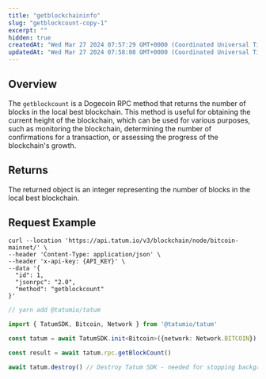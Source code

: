 ```yaml
---
title: "getblockchaininfo"
slug: "getblockcount-copy-1"
excerpt: ""
hidden: true
createdAt: "Wed Mar 27 2024 07:57:29 GMT+0000 (Coordinated Universal Time)"
updatedAt: "Wed Mar 27 2024 07:58:08 GMT+0000 (Coordinated Universal Time)"
---
```

## Overview

The `getblockcount` is a Dogecoin RPC method that returns the number of blocks in the local best blockchain. This method is useful for obtaining the current height of the blockchain, which can be used for various purposes, such as monitoring the blockchain, determining the number of confirmations for a transaction, or assessing the progress of the blockchain's growth.

## Returns

The returned object is an integer representing the number of blocks in the local best blockchain.

## Request Example

```curl cURL
curl --location 'https://api.tatum.io/v3/blockchain/node/bitcoin-mainnet/' \
--header 'Content-Type: application/json' \
--header 'x-api-key: {API_KEY}' \
--data '{
  "id": 1,
  "jsonrpc": "2.0",
  "method": "getblockcount"
}'
```
```typescript JS SDK
// yarn add @tatumio/tatum

import { TatumSDK, Bitcoin, Network } from '@tatumio/tatum'

const tatum = await TatumSDK.init<Bitcoin>({network: Network.BITCOIN})

const result = await tatum.rpc.getBlockCount()

await tatum.destroy() // Destroy Tatum SDK - needed for stopping background jobs
```
